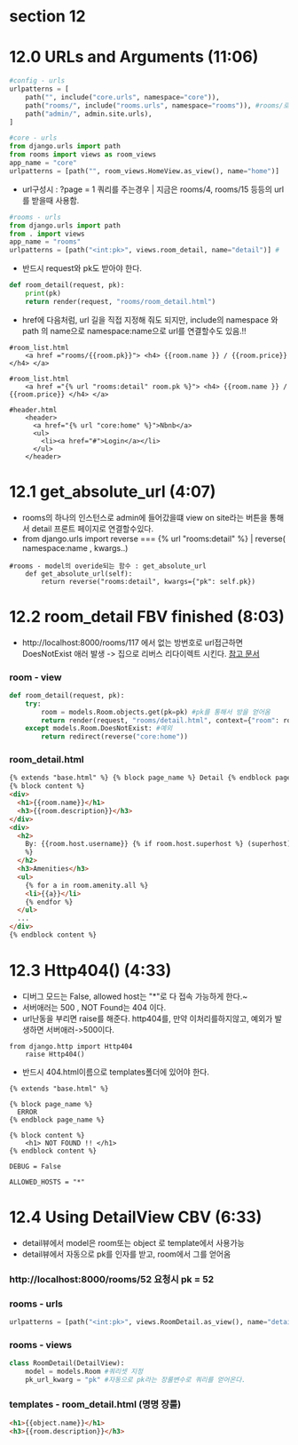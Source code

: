 # section 12

# 12.0 URLs and Arguments (11:06)

```python
#config - urls
urlpatterns = [
    path("", include("core.urls", namespace="core")),
    path("rooms/", include("rooms.urls", namespace="rooms")), #rooms/로 시작하면 rooms -> urls로 라우팅
    path("admin/", admin.site.urls),
]

```

```python
#core - urls
from django.urls import path
from rooms import views as room_views
app_name = "core"
urlpatterns = [path("", room_views.HomeView.as_view(), name="home")]
```

- url구성시 : ?page = 1 쿼리를 주는경우 | 지금은 rooms/4, rooms/15 등등의 url를 받을때 사용함.

```python
#rooms - urls
from django.urls import path
from . import views
app_name = "rooms"
urlpatterns = [path("<int:pk>", views.room_detail, name="detail")] #
```

- 반드시 request와 pk도 받아야 한다.

```python
def room_detail(request, pk):
    print(pk)
    return render(request, "rooms/room_detail.html")
```

- href에 다음처럼, url 길을 직접 지정해 줘도 되지만, include의 namespace 와 path 의 name으로 namespace:name으로 url를 연결할수도 있음.!!

```
#room_list.html
    <a href ="rooms/{{room.pk}}"> <h4> {{room.name }} / {{room.price}} </h4> </a>
```

```
#room_list.html
    <a href ="{% url "rooms:detail" room.pk %}"> <h4> {{room.name }} / {{room.price}} </h4> </a>

```

```
#header.html
    <header>
      <a href="{% url "core:home" %}">Nbnb</a>
      <ul>
        <li><a href="#">Login</a></li>
      </ul>
    </header>
```

# 12.1 get_absolute_url (4:07)

- rooms의 하나의 인스턴스로 admin에 들어갔을떄 view on site라는 버튼을 통해서 detail 프론트 페이지로 연결할수있다.
- from django.urls import reverse === {% url "rooms:detail" %} | reverse( namespace:name , kwargs..)

```
#rooms - model의 overide되는 함수 : get_absolute_url
    def get_absolute_url(self):
        return reverse("rooms:detail", kwargs={"pk": self.pk})
```

# 12.2 room_detail FBV finished (8:03)

- http://localhost:8000/rooms/117 에서 없는 방번호로 url접근하면 DoesNotExist 애러 발생 -> 집으로 리버스 리다이렉트 시킨다.
  [참고 문서](https://docs.djangoproject.com/en/3.0/ref/models/instances/#doesnotexist)

### room - view

```python
def room_detail(request, pk):
    try:
        room = models.Room.objects.get(pk=pk) #pk를 통해서 방을 얻어옴
        return render(request, "rooms/detail.html", context={"room": room}) #랜더
    except models.Room.DoesNotExist: #예외
        return redirect(reverse("core:home"))
```

### room_detail.html

```html
{% extends "base.html" %} {% block page_name %} Detail {% endblock page_name %}
{% block content %}
<div>
  <h1>{{room.name}}</h1>
  <h3>{{room.description}}</h3>
</div>
<div>
  <h2>
    By: {{room.host.username}} {% if room.host.superhost %} (superhost) {% endif
    %}
  </h2>
  <h3>Amenities</h3>
  <ul>
    {% for a in room.amenity.all %}
    <li>{{a}}</li>
    {% endfor %}
  </ul>
  ...
</div>
{% endblock content %}
```

# 12.3 Http404() (4:33)

- 디버그 모드는 False, allowed host는 "\*"로 다 접속 가능하게 한다.~
- 서버애러는 500 , NOT Found는 404 이다.
- url난동을 부리면 raise를 해준다. http404를, 만약 이처리를하지않고, 예외가 발생하면 서버애러->500이다.

```
from django.http import Http404
    raise Http404()
```

- 반드시 404.html이름으로 templates폴더에 있어야 한다.

```
{% extends "base.html" %}

{% block page_name %}
  ERROR
{% endblock page_name %}

{% block content %}
    <h1> NOT FOUND !! </h1>
{% endblock content %}
```

```
DEBUG = False

ALLOWED_HOSTS = "*"
```

# 12.4 Using DetailView CBV (6:33)

- detail뷰에서 model은 room또는 object 로 template에서 사용가능
- detail뷰에서 자동으로 pk를 인자를 받고, room에서 그를 얻어옴

### http://localhost:8000/rooms/52 요청시 pk = 52

### rooms - urls

```python
urlpatterns = [path("<int:pk>", views.RoomDetail.as_view(), name="detail")] #pk는 장룰
```

### rooms - views

```python
class RoomDetail(DetailView):
    model = models.Room #쿼리셋 지정
    pk_url_kwarg = "pk" #자동으로 pk라는 장룰변수로 쿼리를 얻어온다.
```

### templates - room_detail.html (명명 장룰)

```html
<h1>{{object.name}}</h1>
<h3>{{room.description}}</h3>
```
